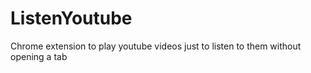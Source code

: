 # ListenYoutube
Chrome extension to play youtube videos just to listen to them without opening a tab
